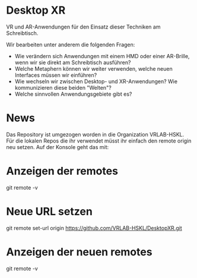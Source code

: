 # Desktop XR
VR und AR-Anwendungen für den Einsatz dieser Techniken am Schreibtisch.

Wir bearbeiten unter anderem die folgenden Fragen:
- Wie verändern sich Anwendungen mit einem HMD oder einer AR-Brille, wenn wir sie direkt am Schreibtisch ausführen? 
- Welche Metaphern können wir weiter verwenden, welche neuen Interfaces müssen wir einführen?
- Wie wechseln wir zwischen Desktop- und XR-Anwendungen? Wie kommunizieren diese beiden "Welten"?
- Welche sinnvollen Anwendungsgebiete gibt es?

# News
Das Repository ist umgezogen worden in die Organization VRLAB-HSKL. Für die lokalen Repos die ihr verwendet müsst ihr einfach den remote origin neu setzen. Auf der Konsole geht das mit:

# Anzeigen der remotes
git remote -v
# Neue URL setzen
git remote set-url origin https://github.com/VRLAB-HSKL/DesktopXR.git
# Anzeigen der neuen remotes
git remote -v
